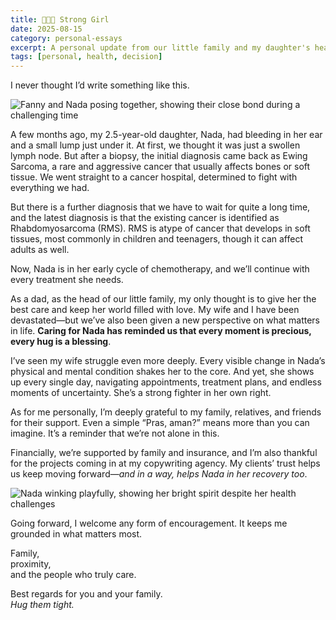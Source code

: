 ```yaml
---
title: 👨‍👩‍👧 Strong Girl
date: 2025-08-15
category: personal-essays
excerpt: A personal update from our little family and my daughter's health condition.
tags: [personal, health, decision]
---
```


I never thought I’d write something like this.

![Fanny and Nada posing together, showing their close bond during a challenging time](/images/posts/strong-girl/nada-and-fanny.webp)

A few months ago, my 2.5-year-old daughter, Nada, had bleeding in her ear and a small lump just under it. At first, we thought it was just a swollen lymph node. But after a biopsy, the initial diagnosis came back as Ewing Sarcoma, a rare and aggressive cancer that usually affects bones or soft tissue. We went straight to a cancer hospital, determined to fight with everything we had.

But there is a further diagnosis that we have to wait for quite a long time, and the latest diagnosis is that the existing cancer is identified as Rhabdomyosarcoma (RMS). RMS is atype of cancer that develops in soft tissues, most commonly in children and teenagers, though it can affect adults as well.

Now, Nada is in her early cycle of chemotherapy, and we’ll continue with every treatment she needs.

As a dad, as the head of our little family, my only thought is to give her the best care and keep her world filled with love. My wife and I have been devastated—but we’ve also been given a new perspective on what matters in life. **Caring for Nada has reminded us that every moment is precious, every hug is a blessing**.

I’ve seen my wife struggle even more deeply. Every visible change in Nada’s physical and mental condition shakes her to the core. And yet, she shows up every single day, navigating appointments, treatment plans, and endless moments of uncertainty. She’s a strong fighter in her own right.

As for me personally, I’m deeply grateful to my family, relatives, and friends for their support. Even a simple “Pras, aman?” means more than you can imagine. It’s a reminder that we’re not alone in this.

Financially, we’re supported by family and insurance, and I’m also thankful for the projects coming in at my copywriting agency. My clients’ trust helps us keep moving forward—_and in a way, helps Nada in her recovery too_.

![Nada winking playfully, showing her bright spirit despite her health challenges](/images/posts/strong-girl/nada-wink.webp)

Going forward, I welcome any form of encouragement. It keeps me grounded in what matters most.

Family,  
proximity,  
and the people who truly care.

Best regards for you and your family.  
_Hug them tight._